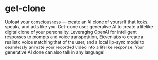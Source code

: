 # get-clone
Upload your consciousness — create an AI clone of yourself that looks, speaks, and acts like you.
Get-clone uses generative AI to create a lifelike digital clone of your personality. Leveraging OpenAI for intelligent responses to prompts and voice transposition, Elevenlabs to create a realistic voice matching that of the user, and a local lip-sync model to seamlessly animate your recorded video into a lifelike response. Your generative AI clone can also talk in any language!